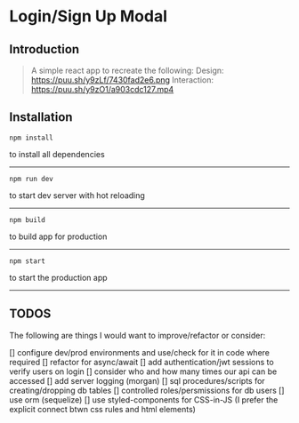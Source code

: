 # Login/Sign Up Modal

## Introduction

> A simple react app to recreate the following:
> Design: https://puu.sh/y9zLf/7430fad2e6.png
> Interaction: https://puu.sh/y9zO1/a903cdc127.mp4

## Installation

`npm install`

to install all dependencies

---

`npm run dev`

to start dev server with hot reloading

---

`npm build`

to build app for production

---

`npm start`

to start the production app

---

## TODOS

The following are things I would want to improve/refactor or consider:

[] configure dev/prod environments and use/check for it in code where required
[] refactor for async/await
[] add authentication/jwt sessions to verify users on login
[] consider who and how many times our api can be accessed
[] add server logging (morgan)
[] sql procedures/scripts for creating/dropping db tables
[] controlled roles/persmissions for db users
[] use orm (sequelize)
[] use styled-components for CSS-in-JS (I prefer the explicit connect btwn css rules and html elements)
